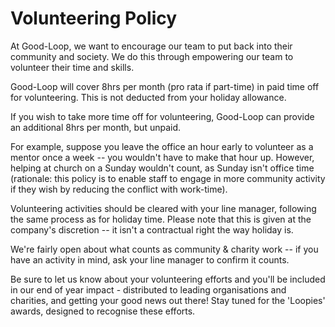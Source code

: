 # Volunteering Policy

At Good-Loop, we want to encourage our team to put back into their community and society. We do this through empowering our team to volunteer their time and skills.

Good-Loop will cover 8hrs per month (pro rata if part-time) in paid time off for volunteering. This is not deducted from your holiday allowance.

If you wish to take more time off for volunteering, Good-Loop can provide an additional 8hrs per month, but unpaid.

For example, suppose you leave the office an hour early to volunteer as a mentor once a week -- you wouldn't have to make that hour up. However, helping at church on a Sunday wouldn't count, as Sunday isn't office time (rationale: this policy is to enable staff to engage in more community activity if they wish by reducing the conflict with work-time).

Volunteering activities should be cleared with your line manager, following the same process as for holiday time. Please note that this is given at the company's discretion -- it isn't a contractual right the way holiday is.

We're fairly open about what counts as community & charity work -- if you have an activity in mind, ask your line manager to confirm it counts.

Be sure to let us know about your volunteering efforts and you'll be included in our end of year impact - distributed to leading organisations and charities, and getting your good news out there! Stay tuned for the 'Loopies' awards, designed to recognise these efforts.
